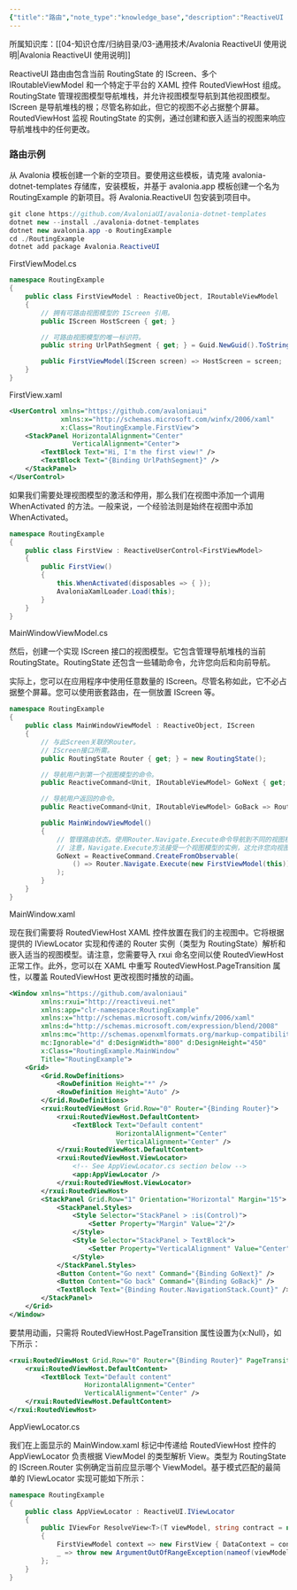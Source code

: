 ```yaml
---
{"title":"路由","note_type":"knowledge_base","description":"ReactiveUI 路由的相关逻辑与用法","tags":["avalonia","dotnet","MVVM","ReactiveUI","WPF"],"create_time":"2024-08-15","update_time":"2025-02-19","dg-home":false,"dg-publish":true,"aliase":null,"knowledge_type":"通用技术","root":"Avalonia ReactiveUI 使用说明","permalink":"/04-知识仓库/知识单元/03-通用技术/Avalonia ReactiveUI 使用说明/路由/","dgPassFrontmatter":true,"noteIcon":"","created":"2024-08-15","updated":"2025-02-19"}
---
```



所属知识库：[[04-知识仓库/归纳目录/03-通用技术/Avalonia ReactiveUI 使用说明\|Avalonia ReactiveUI 使用说明]]

ReactiveUI 路由由包含当前 RoutingState 的 IScreen、多个 IRoutableViewModel 和一个特定于平台的 XAML 控件 RoutedViewHost 组成。RoutingState 管理视图模型导航堆栈，并允许视图模型导航到其他视图模型。IScreen 是导航堆栈的根；尽管名称如此，但它的视图不必占据整个屏幕。RoutedViewHost 监视 RoutingState 的实例，通过创建和嵌入适当的视图来响应导航堆栈中的任何更改。

### 路由示例

从 Avalonia 模板创建一个新的空项目。要使用这些模板，请克隆 avalonia-dotnet-templates 存储库，安装模板，并基于 avalonia.app 模板创建一个名为 RoutingExample 的新项目。将 Avalonia.ReactiveUI 包安装到项目中。

```csharp
git clone https://github.com/AvaloniaUI/avalonia-dotnet-templates
dotnet new --install ./avalonia-dotnet-templates
dotnet new avalonia.app -o RoutingExample
cd ./RoutingExample
dotnet add package Avalonia.ReactiveUI
```

FirstViewModel.cs

```csharp
namespace RoutingExample
{
    public class FirstViewModel : ReactiveObject, IRoutableViewModel
    {
        // 拥有可路由视图模型的 IScreen 引用。
        public IScreen HostScreen { get; }

        // 可路由视图模型的唯一标识符。
        public string UrlPathSegment { get; } = Guid.NewGuid().ToString().Substring(0, 5);

        public FirstViewModel(IScreen screen) => HostScreen = screen;
    }
}
```

FirstView.xaml

```xml
<UserControl xmlns="https://github.com/avaloniaui"
             xmlns:x="http://schemas.microsoft.com/winfx/2006/xaml"
             x:Class="RoutingExample.FirstView">
    <StackPanel HorizontalAlignment="Center"
                VerticalAlignment="Center">
        <TextBlock Text="Hi, I'm the first view!" />
        <TextBlock Text="{Binding UrlPathSegment}" />
    </StackPanel>
</UserControl>
```

如果我们需要处理视图模型的激活和停用，那么我们在视图中添加一个调用 WhenActivated 的方法。一般来说，一个经验法则是始终在视图中添加 WhenActivated。

```csharp
namespace RoutingExample
{
    public class FirstView : ReactiveUserControl<FirstViewModel>
    {
        public FirstView()
        {
            this.WhenActivated(disposables => { });
            AvaloniaXamlLoader.Load(this);
        }
    }
}
```

MainWindowViewModel.cs

然后，创建一个实现 IScreen 接口的视图模型。它包含管理导航堆栈的当前 RoutingState。RoutingState 还包含一些辅助命令，允许您向后和向前导航。

实际上，您可以在应用程序中使用任意数量的 IScreen。尽管名称如此，它不必占据整个屏幕。您可以使用嵌套路由，在一侧放置 IScreen 等。

```csharp
namespace RoutingExample
{
    public class MainWindowViewModel : ReactiveObject, IScreen
    {
        // 与此Screen关联的Router。
        // IScreen接口所需。
        public RoutingState Router { get; } = new RoutingState();

        // 导航用户到第一个视图模型的命令。
        public ReactiveCommand<Unit, IRoutableViewModel> GoNext { get; }

        // 导航用户返回的命令。
        public ReactiveCommand<Unit, IRoutableViewModel> GoBack => Router.NavigateBack;

        public MainWindowViewModel()
        {
            // 管理路由状态。使用Router.Navigate.Execute命令导航到不同的视图模型。
            // 注意，Navigate.Execute方法接受一个视图模型的实例，这允许您向视图模型传递参数，或者重用现有的视图模型。
            GoNext = ReactiveCommand.CreateFromObservable(
                () => Router.Navigate.Execute(new FirstViewModel(this))
            );
        }
    }
}
```

MainWindow.xaml

现在我们需要将 RoutedViewHost XAML 控件放置在我们的主视图中。它将根据提供的 IViewLocator 实现和传递的 Router 实例（类型为 RoutingState）解析和嵌入适当的视图模型。请注意，您需要导入 rxui 命名空间以使 RoutedViewHost 正常工作。此外，您可以在 XAML 中重写 RoutedViewHost.PageTransition 属性，以覆盖 RoutedViewHost 更改视图时播放的动画。

```xml
<Window xmlns="https://github.com/avaloniaui"
        xmlns:rxui="http://reactiveui.net"
        xmlns:app="clr-namespace:RoutingExample"
        xmlns:x="http://schemas.microsoft.com/winfx/2006/xaml"
        xmlns:d="http://schemas.microsoft.com/expression/blend/2008"
        xmlns:mc="http://schemas.openxmlformats.org/markup-compatibility/2006"
        mc:Ignorable="d" d:DesignWidth="800" d:DesignHeight="450"
        x:Class="RoutingExample.MainWindow"
        Title="RoutingExample">
    <Grid>
        <Grid.RowDefinitions>
            <RowDefinition Height="*" />
            <RowDefinition Height="Auto" />
        </Grid.RowDefinitions>
        <rxui:RoutedViewHost Grid.Row="0" Router="{Binding Router}">
            <rxui:RoutedViewHost.DefaultContent>
                <TextBlock Text="Default content"
                           HorizontalAlignment="Center"
                           VerticalAlignment="Center" />
            </rxui:RoutedViewHost.DefaultContent>
            <rxui:RoutedViewHost.ViewLocator>
                <!-- See AppViewLocator.cs section below -->
                <app:AppViewLocator />
            </rxui:RoutedViewHost.ViewLocator>
        </rxui:RoutedViewHost>
        <StackPanel Grid.Row="1" Orientation="Horizontal" Margin="15">
            <StackPanel.Styles>
                <Style Selector="StackPanel > :is(Control)">
                    <Setter Property="Margin" Value="2"/>
                </Style>
                <Style Selector="StackPanel > TextBlock">
                    <Setter Property="VerticalAlignment" Value="Center"/>
                </Style>
            </StackPanel.Styles>
            <Button Content="Go next" Command="{Binding GoNext}" />
            <Button Content="Go back" Command="{Binding GoBack}" />
            <TextBlock Text="{Binding Router.NavigationStack.Count}" />
        </StackPanel>
    </Grid>
</Window>
```

要禁用动画，只需将 RoutedViewHost.PageTransition 属性设置为{x:Null}，如下所示：

```xml
<rxui:RoutedViewHost Grid.Row="0" Router="{Binding Router}" PageTransition="{x:Null}">
    <rxui:RoutedViewHost.DefaultContent>
        <TextBlock Text="Default content"
                   HorizontalAlignment="Center"
                   VerticalAlignment="Center" />
    </rxui:RoutedViewHost.DefaultContent>
</rxui:RoutedViewHost>
```

AppViewLocator.cs

我们在上面显示的 MainWindow.xaml 标记中传递给 RoutedViewHost 控件的 AppViewLocator 负责根据 ViewModel 的类型解析 View。类型为 RoutingState 的 IScreen.Router 实例确定当前应显示哪个 ViewModel。基于模式匹配的最简单的 IViewLocator 实现可能如下所示：

``` csharp
namespace RoutingExample
{
    public class AppViewLocator : ReactiveUI.IViewLocator
    {
        public IViewFor ResolveView<T>(T viewModel, string contract = null) => viewModel switch
        {
            FirstViewModel context => new FirstView { DataContext = context },
            _ => throw new ArgumentOutOfRangeException(nameof(viewModel))
        };
    }
}
```
